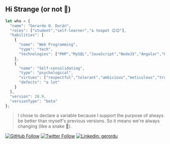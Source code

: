 ## Hi Strange (or not 🤔)

~~~js
let who = {
  "name": "Gerardo O. Durán",
  "roles": ["student","self-learner","a teapot 😉😉"],
  "habilities": [
    {
      "name": "Web Programming",
      "type": "tech",
      "technologies": ["PHP","MySQL","JavaScript","NodeJS","Angular","HTML","CSS","Git"]
    },
    {
      "name": "Self-consolidating",
      "type": "psychological",
      "virtues": ["respectful","tolerant","ambicious","meticulous","trustworthy","other"],
      "defects": "a lot"
    }
  ],
  "version": 20.9,
  "versionType": "beta"
};
~~~

> I chose to declare a variable because I support the purpose of always be better than myself's previous versions. So it means we're always changing (like a snake 🐍).

[![GitHub Follow](https://img.shields.io/github/followers/gerordu?color=white&logo=github&logoColor=white&style=for-the-badge&labelColor=%23171515&label=follow)](https://github.com/gerordu)
[![Twitter Follow](https://img.shields.io/twitter/follow/gerordu?color=white&labelColor=%231da1f2&logo=Twitter&logoColor=white&style=for-the-badge)](https://twitter.com/intent/follow?screen_name=gerordu&tw_p=followbutton)
[![Linkedin: gerordu](https://img.shields.io/badge/View_LinkedIn-gerordu-blue?style=for-the-badge&color=white&labelColor=blue&logo=Linkedin&logoColor=white&link=https://www.linkedin.com/in/gerordu/)](https://www.linkedin.com/in/gerordu/)

